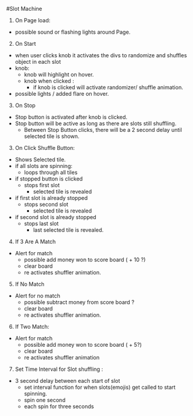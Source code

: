 



#Slot Machine



1. On Page load:
- possible sound or flashing lights around Page.

2. On Start
- when user clicks knob it activates the divs to randomize and shuffles object in each slot 
- knob: 
    - knob will highlight on hover.
    - knob when clicked :
        - if knob is clicked will activate randomizer/ shuffle animation.
- possible lights / added flare on hover. 


3. On Stop
- Stop button is activated after knob is clicked. 
- Stop button will be active as long as there are slots still shuffling.
    - Between Stop Button clicks, there will be a 2 second delay until selected tile is shown.

3. On Click Shuffle Button:


- Shows Selected tile.
- if all slots are spinning:
    - loops through all tiles
- if stopped button is clicked
    - stops first slot
        - selected tile is revealed 
 - if first slot is already stopped
    - stops second slot
        - selected tile is revealed 
- if second slot is already stopped
    - stops last slot
        - last selected tile is revealed.
    

4. If 3 Are A Match
- Alert for match
    - possible add money won to score board ( + 10 ?)
    - clear board 
    - re activates shuffler animation. 



5. If No Match 
- Alert for no match
    - possible subtract money from score board ?
    - clear board
    - re activates shuffler animation.

6. If Two Match: 
- Alert for match
    - possible add money won to score board ( + 5?)
    - clear board
    - re activates shuffler animation 



7. Set Time Interval for Slot shuffling :
- 3 second delay between each start of slot 
    - set interval function for when slots(emojis) get called to start spinning.
    - spin one second 
    - each spin for three seconds
        


    